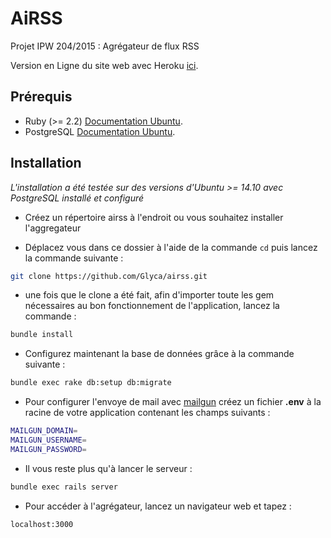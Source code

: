# AiRSS

Projet IPW 204/2015 : Agrégateur de flux RSS

Version en Ligne du site web avec Heroku [ici](http://airss.herokuapp.com/).

## Prérequis

 * Ruby (>= 2.2) [Documentation Ubuntu](http://doc.ubuntu-fr.org/rubyonrails).
 * PostgreSQL [Documentation Ubuntu](http://doc.ubuntu-fr.org/postgresql).

## Installation

*L'installation a été testée sur des versions d'Ubuntu >= 14.10
avec PostgreSQL installé et configuré*

* Créez un répertoire airss à l'endroit ou vous souhaitez installer l'aggregateur

* Déplacez vous dans ce dossier à l'aide de la commande ``` cd ``` puis lancez la commande suivante :

```sh
git clone https://github.com/Glyca/airss.git
```

* une fois que le clone a été fait, afin d'importer toute les gem nécessaires au bon fonctionnement de l'application, lancez la commande :
```sh
bundle install
```

* Configurez maintenant la base de données grâce à la commande suivante :

```sh
bundle exec rake db:setup db:migrate
```

* Pour configurer l'envoye de mail avec [mailgun](http://www.mailgun.com/) créez un fichier **.env** à la racine de votre application contenant les champs suivants :
```sh
MAILGUN_DOMAIN=
MAILGUN_USERNAME=
MAILGUN_PASSWORD=
```

* Il vous reste plus qu'à lancer le serveur :
```sh
bundle exec rails server
```

* Pour accéder à l'agrégateur, lancez un navigateur web et tapez :

```sh
localhost:3000
```
